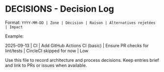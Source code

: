 # DECISIONS - Decision Log

Format: `YYYY-MM-DD | Zone | Décision | Raison | Alternatives rejetées | Impact`

Example:

2025-09-13 | CI | Add GitHub Actions CI (basic) | Ensure PR checks for lint/tests | CircleCI skipped for now | Low

Use this file to record architecture and process decisions. Keep entries brief and link to PRs or issues when available.
